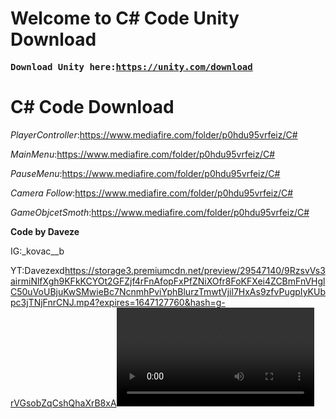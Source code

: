 <h1 dir="auto">Welcome to C# Code Unity Download&nbsp;</h1>
<pre id="user-content-tw-target-text" dir="ltr"><strong><span lang="en">Download Unity here:<a href="https://unity.com/download" rel="nofollow">https://unity.com/download</a></span></strong></pre>
<h1 dir="auto"><a id="user-content-c-code-download" class="anchor" href="https://github.com/host-creator/unity-code/blob/gh-pages/index.md#c-code-download" aria-hidden="true"></a><strong>C# Code Download</strong></h1>
<p dir="auto"><em>PlayerController</em>:<a href="https://www.mediafire.com/folder/p0hdu95vrfeiz/C#" rel="nofollow">https://www.mediafire.com/folder/p0hdu95vrfeiz/C#</a></p>
<p dir="auto"><em>MainMenu</em>:<a href="https://www.mediafire.com/folder/p0hdu95vrfeiz/C#" rel="nofollow">https://www.mediafire.com/folder/p0hdu95vrfeiz/C#</a></p>
<p dir="auto"><em>PauseMenu</em>:<a href="https://www.mediafire.com/folder/p0hdu95vrfeiz/C#" rel="nofollow">https://www.mediafire.com/folder/p0hdu95vrfeiz/C#</a></p>
<p dir="auto"><em>Camera Follow</em>:<a href="https://www.mediafire.com/folder/p0hdu95vrfeiz/C#" rel="nofollow">https://www.mediafire.com/folder/p0hdu95vrfeiz/C#</a></p>
<p dir="auto"><em>GameObjcetSmoth</em>:<a href="https://www.mediafire.com/folder/p0hdu95vrfeiz/C#" rel="nofollow">https://www.mediafire.com/folder/p0hdu95vrfeiz/C#</a></p>
<p dir="auto"><strong>Code by Daveze</strong></p>
<p dir="auto">IG:_kovac__b</p>
<p dir="auto">YT:Davezexd<a href="https://storage3.premiumcdn.net/preview/29547140/9RzsvVs3airmiNlfXgh9KFkKCYOt2GFZjf4rFnAfopFxPfZNiXOfr8FoKFXei4ZCBmFnVHglC50uVoUBjuKwSMwieBc7NcnmhPviYphBlurzTmwtVjil7HxAs9zfvPugpIyKUbpc3jTNjFnrCNJ.mp4?expires=1647127760&amp;hash=g-rVGsobZqCshQhaXrB8xA">https://storage3.premiumcdn.net/preview/29547140/9RzsvVs3airmiNlfXgh9KFkKCYOt2GFZjf4rFnAfopFxPfZNiXOfr8FoKFXei4ZCBmFnVHglC50uVoUBjuKwSMwieBc7NcnmhPviYphBlurzTmwtVjil7HxAs9zfvPugpIyKUbpc3jTNjFnrCNJ.mp4?expires=1647127760&amp;hash=g-rVGsobZqCshQhaXrB8xA</a><video controls="controls" width="316" height="158">
<source src="https://storage3.premiumcdn.net/preview/29547140/9RzsvVs3airmiNlfXgh9KFkKCYOt2GFZjf4rFnAfopFxPfZNiXOfr8FoKFXei4ZCBmFnVHglC50uVoUBjuKwSMwieBc7NcnmhPviYphBlurzTmwtVjil7HxAs9zfvPugpIyKUbpc3jTNjFnrCNJ.mp4?expires=1647127760&amp;hash=g-rVGsobZqCshQhaXrB8xA" /></video></p>
